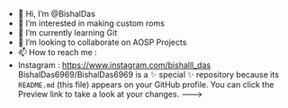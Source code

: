 - 👋 Hi, I’m @BishalDas
- 👀 I’m interested in making custom roms
- 🌱 I’m currently learning Git
- 💞️ I’m looking to collaborate on AOSP Projects
- 📫 How to reach me :
- Instagram : https://www.instagram.com/bishalll_das
BishalDas6969/BishalDas6969 is a ✨ special ✨ repository because its `README.md` (this file) appears on your GitHub profile.
You can click the Preview link to take a look at your changes.
--->
